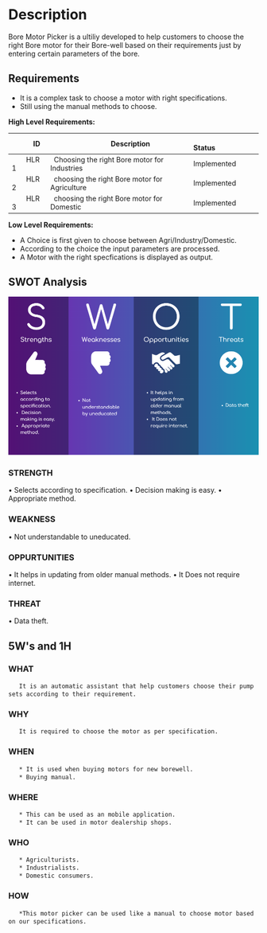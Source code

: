 # Description
Bore Motor Picker is a ultiliy developed to help customers to choose the right Bore motor for their
Bore-well based on their requirements just by entering certain parameters of the bore. 

## Requirements
* It is a complex task to choose a motor with right specifications.
* Still using the manual methods to choose.



**High Level Requirements:**                                                                   

|`      `**ID**|`                 `**Description**|`            `**Status**|             
| :- | :- | :- |
|`    `HLR 1|` `Choosing the right Bore motor for Industries|Implemented|
|`    `HLR 2|` `choosing the right Bore motor for Agriculture|Implemented|
|`    `HLR 3|` `choosing the right Bore motor for Domestic|Implemented|

 **Low Level Requirements:**
 * A Choice is first given to choose between Agri/Industry/Domestic.
 * According to the choice the input parameters are processed.
 * A Motor with the right specfications is displayed as output.


     
## SWOT Analysis

![](/1_Requirements/SWOT.png)

### STRENGTH
•	Selects according to specification.
•	Decision making is easy.
•	Appropriate method.

### WEAKNESS
•	Not understandable to uneducated.

### OPPURTUNITIES
•   It helps in updating from older manual methods.
•   It Does not require internet.

### THREAT
•	Data theft.


## 5W's and 1H

### WHAT
       It is an automatic assistant that help customers choose their pump sets according to their requirement.
   
### WHY
       It is required to choose the motor as per specification.
       
### WHEN
       * It is used when buying motors for new borewell.
       * Buying manual.
       
### WHERE
       * This can be used as an mobile application.
       * It can be used in motor dealership shops.
       
### WHO
       * Agriculturists.
       * Industrialists.
       * Domestic consumers.
       
### HOW
       *This motor picker can be used like a manual to choose motor based on our specifications.

